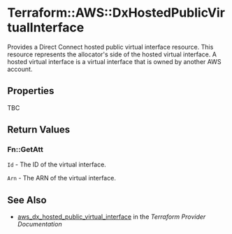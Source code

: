 # Terraform::AWS::DxHostedPublicVirtualInterface

Provides a Direct Connect hosted public virtual interface resource. This resource represents the allocator's side of the hosted virtual interface.
A hosted virtual interface is a virtual interface that is owned by another AWS account.

## Properties

TBC

## Return Values

### Fn::GetAtt

`Id` - The ID of the virtual interface.

`Arn` - The ARN of the virtual interface.

## See Also

* [aws_dx_hosted_public_virtual_interface](https://www.terraform.io/docs/providers/aws/r/dx_hosted_public_virtual_interface.html) in the _Terraform Provider Documentation_